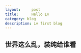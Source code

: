 ```yaml
---
layout:     post
title:      Hello Lv
category: blog
description: Lv first blog
---
```


## 世界这么乱，装纯给谁看
